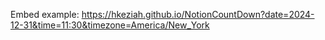 Embed example: https://hkeziah.github.io/NotionCountDown?date=2024-12-31&time=11:30&timezone=America/New_York
